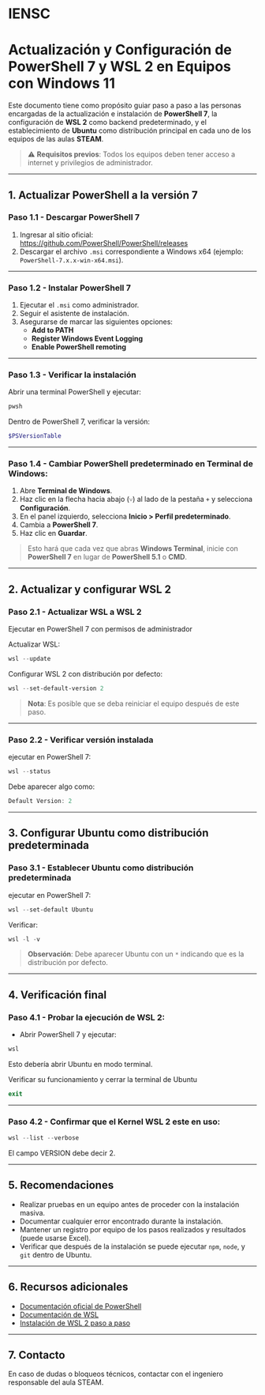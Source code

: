 # IENSC
# Actualización y Configuración de PowerShell 7 y WSL 2 en Equipos con Windows 11

Este documento tiene como propósito guiar paso a paso a las personas encargadas 
de la actualización e instalación de **PowerShell 7**, la configuración de **WSL 2** 
como backend predeterminado, y el establecimiento de **Ubuntu** como distribución
 principal en cada uno de los equipos de las aulas **STEAM**.

> ⚠️ **Requisitos previos**: 
Todos los equipos deben tener acceso a internet y privilegios de administrador.
---

## 1. Actualizar PowerShell a la versión 7

### Paso 1.1 - Descargar PowerShell 7

1. Ingresar al sitio oficial:
   https://github.com/PowerShell/PowerShell/releases
2. Descargar el archivo `.msi` correspondiente a Windows x64 (ejemplo: `PowerShell-7.x.x-win-x64.msi`).
---


### Paso 1.2 - Instalar PowerShell 7

1. Ejecutar el `.msi` como administrador.
2. Seguir el asistente de instalación.
3. Asegurarse de marcar las siguientes opciones:
   - **Add to PATH**
   - **Register Windows Event Logging**
   - **Enable PowerShell remoting**
---

### Paso 1.3 - Verificar la instalación

Abrir una terminal PowerShell y ejecutar:

```powershell
pwsh
```

Dentro de PowerShell 7, verificar la versión:

```powershell
$PSVersionTable
```
---

### Paso 1.4 - Cambiar PowerShell predeterminado en Terminal de Windows:

1. Abre **Terminal de Windows**.
2. Haz clic en la flecha hacia abajo (`˅`) al lado de la pestaña `+` y selecciona **Configuración**.
3. En el panel izquierdo, selecciona **Inicio > Perfil predeterminado**.
4. Cambia a **PowerShell 7**.
5. Haz clic en **Guardar**.

> Esto hará que cada vez que abras **Windows Terminal**, inicie con **PowerShell 7** en lugar de **PowerShell 5.1** o **CMD**.
---

## 2. Actualizar y configurar WSL 2

### Paso 2.1 - Actualizar WSL a WSL 2

Ejecutar en PowerShell 7 con permisos de administrador

Actualizar WSL:

```powershell
wsl --update
```

Configurar WSL 2 con distribución por defecto:

```powershell
wsl --set-default-version 2
```

>  **Nota**: 
Es posible que se deba reiniciar el equipo después de este paso.
---

### Paso 2.2 - Verificar versión instalada

ejecutar en PowerShell 7:

```powershell
wsl --status
```

Debe aparecer algo como:

```powershell
Default Version: 2
```
---

## 3. Configurar Ubuntu como distribución predeterminada

### Paso 3.1 -  Establecer Ubuntu como distribución predeterminada

ejecutar en PowerShell 7:

```powershell
wsl --set-default Ubuntu
```

Verificar:

```powershell
wsl -l -v
```

>  **Observación**: 
Debe aparecer Ubuntu con un `*` indicando que es la distribución por defecto.
---

## 4. Verificación final

### Paso 4.1 - Probar la ejecución de WSL 2:

* Abrir PowerShell 7 y ejecutar:

```powershell
wsl
```
Esto debería abrir Ubuntu en modo terminal.

Verificar su funcionamiento y cerrar la terminal de Ubuntu

```powershell
exit
```
---

### Paso 4.2 - Confirmar que el Kernel WSL 2 este en uso:

```powershell
wsl --list --verbose
```

El campo VERSION debe decir 2.

---

## 5. Recomendaciones

- Realizar pruebas en un equipo antes de proceder con la instalación masiva.
- Documentar cualquier error encontrado durante la instalación.
- Mantener un registro por equipo de los pasos realizados y resultados (puede usarse Excel).
- Verificar que después de la instalación se puede ejecutar `npm`, `node`, y `git` dentro de Ubuntu.
---

## 6. Recursos adicionales

- [Documentación oficial de PowerShell](https://learn.microsoft.com/en-us/powershell/)
- [Documentación de WSL](https://learn.microsoft.com/en-us/windows/wsl/)
- [Instalación de WSL 2 paso a paso](https://learn.microsoft.com/en-us/windows/wsl/)
---

## 7. Contacto

En caso de dudas o bloqueos técnicos, contactar con el ingeniero responsable del aula STEAM.
